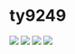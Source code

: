 # ty9249
<img src="https://img.shields.io/badge/PhotoShop-31A8FF?style=flat&logo=adobephotoshop&logoColor=white"/>
<img src="https://img.shields.io/badge/illustrator-FF9A00?style=flat&logo=adobeillustrator&logoColor=white"/>
<img src="https://img.shields.io/badge/PremierePro-9999FF?style=flat&logo=adobepremierepro&logoColor=white"/>
<img src="https://img.shields.io/badge/AfterEffects-9999FF?style=flat&logo=adobeaftereffects&logoColor=white"/>
